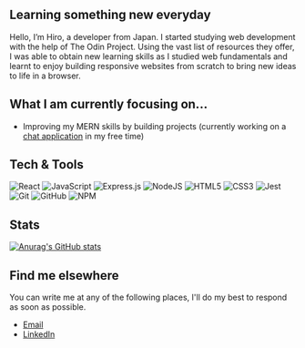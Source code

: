 ## Learning something new everyday

Hello, I’m Hiro, a developer from Japan. I started studying web development with the help of The Odin Project. Using the vast list of resources they offer, I was able to obtain new learning skills as I studied web fundamentals and learnt to enjoy building responsive websites from scratch to bring new ideas to life in a browser. 


## What I am currently focusing on...
* Improving my MERN skills by building projects (currently working on a [chat application](https://lechat.vercel.app/) in my free time)

## Tech & Tools
![React](https://img.shields.io/badge/react-%2320232a.svg?style=for-the-badge&logo=react&logoColor=%2361DAFB)
![JavaScript](https://img.shields.io/badge/javascript-%23323330.svg?style=for-the-badge&logo=javascript&logoColor=%23F7DF1E)
![Express.js](https://img.shields.io/badge/express.js-%23404d59.svg?style=for-the-badge&logo=express&logoColor=%2361DAFB)
![NodeJS](https://img.shields.io/badge/node.js-6DA55F?style=for-the-badge&logo=node.js&logoColor=white)
![HTML5](https://img.shields.io/badge/html5-%23E34F26.svg?style=for-the-badge&logo=html5&logoColor=white)
![CSS3](https://img.shields.io/badge/css3-%231572B6.svg?style=for-the-badge&logo=css3&logoColor=white)
![Jest](https://img.shields.io/badge/-jest-%23C21325?style=for-the-badge&logo=jest&logoColor=white)
![Git](https://img.shields.io/badge/git-%23F05033.svg?style=for-the-badge&logo=git&logoColor=white)
![GitHub](https://img.shields.io/badge/github-%23121011.svg?style=for-the-badge&logo=github&logoColor=white)
![NPM](https://img.shields.io/badge/NPM-%23000000.svg?style=for-the-badge&logo=npm&logoColor=white)

## Stats
[![Anurag's GitHub stats](https://github-readme-stats.vercel.app/api?username=HIROS-DEV)](https://github.com/anuraghazra/github-readme-stats)

## Find me elsewhere
You can write me at any of the following places, I'll do my best to respond as soon as possible.

* <a href="mailto:nn.aurelie@hotmail.com">Email</a>
* <a href="https://www.linkedin.com/in/aur%C3%A9lie-nguyen/">LinkedIn</a>
